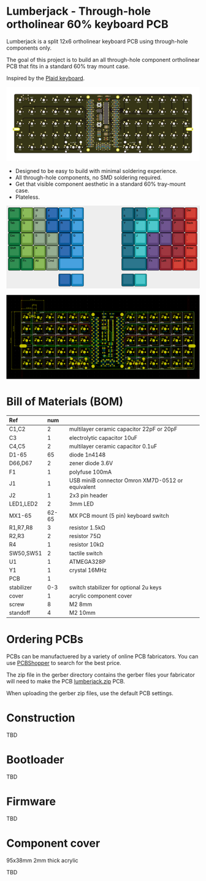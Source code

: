 # Lumberjack - Through-hole ortholinear 60% keyboard PCB

Lumberjack is a split 12x6 ortholinear keyboard PCB using through-hole components only.

The goal of this project is to build an all through-hole component ortholinear PCB that fits in a standard 60% tray mount case.

Inspired by the [Plaid keyboard](https://github.com/hsgw/plaid).

![PCB render](images/pcb-render.jpg)

* Designed to be easy to build with minimal soldering experience.
* All through-hole components, no SMD soldering required.
* Get that visible component aesthetic in a standard 60% tray-mount case.
* Plateless.

![Layout options](images/layout.png)

![PCB design](images/pcb-design.png)

# Bill of Materials (BOM)

|Ref|num||
| :- |  :- |  :- | 
|C1,C2|2|multilayer ceramic capacitor 22pF or 20pF|
|C3|1|electrolytic capacitor 10uF|
|C4,C5|2|multilayer ceramic capacitor 0.1uF|
|D1-65|65|diode 1n4148|
|D66,D67|2|zener diode 3.6V|
|F1|1|polyfuse 100mA|
|J1|1|USB miniB connector Omron XM7D-0512 or equivalent|
|J2|1|2x3 pin header|
|LED1,LED2|2|3mm LED|
|MX1-65|62-65|MX PCB mount (5 pin) keyboard switch|
|R1,R7,R8|3|resistor 1.5kΩ|
|R2,R3|2|resistor 75Ω|
|R4|1|resistor 10kΩ|
|SW50,SW51|2|tactile switch|
|U1|1|ATMEGA328P|
|Y1|1|crystal 16MHz|
|PCB|1||
|stabilizer|0-3|switch stabilizer for optional 2u keys|
|cover|1|acrylic component cover|
|screw|8|M2 8mm|
|standoff|4|M2 10mm|

# Ordering PCBs

PCBs can be manufactuered by a variety of online PCB fabricators. You can use [PCBShopper](https://pcbshopper.com/) to search for the best price.

The zip file in the gerber directory contains the gerber files your fabricator will need to make the PCB [lumberjack.zip](https://github.com/peej/lumberjack-keyboard/blob/master/gerber/lumberjack.zip) PCB.

When uploading the gerber zip files, use the default PCB settings.

# Construction

TBD

# Bootloader

TBD

# Firmware

TBD

# Component cover

95x38mm 2mm thick acrylic

TBD